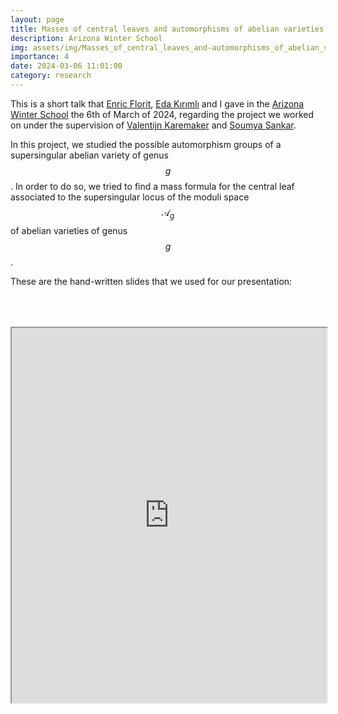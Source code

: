 ```yaml
---
layout: page
title: Masses of central leaves and automorphisms of abelian varieties 
description: Arizona Winter School
img: assets/img/Masses_of_central_leaves_and-automorphisms_of_abelian_varieties.png
importance: 4
date: 2024-03-06 11:01:00
category: research
---
```



This is a short talk that <a href="https://enricflorit.com/">Enric Florit</a>, <a href="https://research-information.bris.ac.uk/en/persons/eda-kirimli">Eda Kırımlı</a> and I gave in the <a href="https://swc-math.github.io/aws/2024/index.html">Arizona Winter School</a> the 6th of March of 2024, regarding the project we worked on under the supervision of <a href="https://www.uu.nl/en/research/utrecht-young-academy/dr-valentijn-karemaker">Valentijn Karemaker</a> and <a href="https://sites.google.com/site/soumya3sankar">Soumya Sankar</a>. 

In this project, we studied the possible automorphism groups of a supersingular abelian variety of genus $$g$$. In order to do so, we tried to find a mass formula for the central leaf associated to the supersingular locus of the moduli space $$\mathcal{A}_g$$ of abelian varieties of genus $$g$$. 

These are the hand-written slides that we used for our presentation:

<div style="padding-bottom: 100px; padding-top: 50px;">
<iframe src="https://drive.google.com/file/d/12goliY4PVCNx7C5PN3lyBmOgXD9Q_W4A/preview" width="100%" height="600px" allow="autoplay"></iframe>
</div>